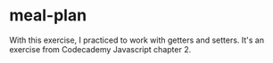 # meal-plan
With this exercise, I practiced to work with getters and setters. It's an exercise from Codecademy Javascript chapter 2. 

